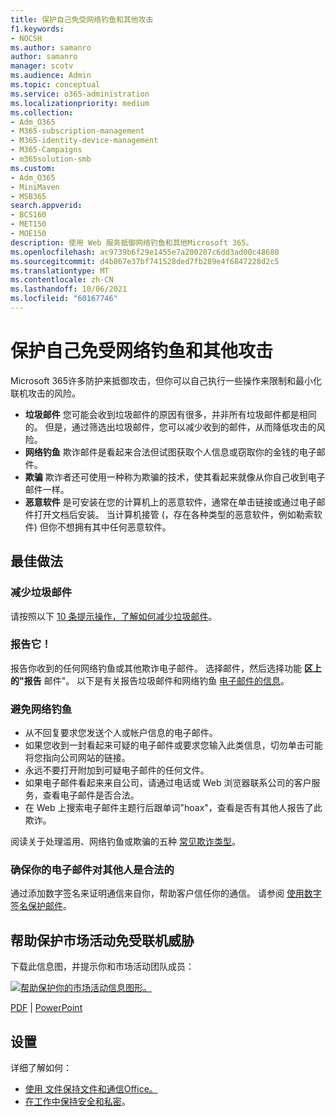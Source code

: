 ```yaml
---
title: 保护自己免受网络钓鱼和其他攻击
f1.keywords:
- NOCSH
ms.author: samanro
author: samanro
manager: scotv
ms.audience: Admin
ms.topic: conceptual
ms.service: o365-administration
ms.localizationpriority: medium
ms.collection:
- Adm_O365
- M365-subscription-management
- M365-identity-device-management
- M365-Campaigns
- m365solution-smb
ms.custom:
- Adm_O365
- MiniMaven
- MSB365
search.appverid:
- BCS160
- MET150
- MOE150
description: 使用 Web 服务抵御网络钓鱼和其他Microsoft 365。
ms.openlocfilehash: ac9739b6f29e1455e7a200207c6dd3ad00c48680
ms.sourcegitcommit: d4b867e37bf741528ded7fb289e4f6847228d2c5
ms.translationtype: MT
ms.contentlocale: zh-CN
ms.lasthandoff: 10/06/2021
ms.locfileid: "60167746"
---
```

# <a name="protect-yourself-against-phishing-and-other-attacks"></a>保护自己免受网络钓鱼和其他攻击

Microsoft 365许多防护来抵御攻击，但你可以自己执行一些操作来限制和最小化联机攻击的风险。

- **垃圾邮件** 您可能会收到垃圾邮件的原因有很多，并非所有垃圾邮件都是相同的。 但是，通过筛选出垃圾邮件，您可以减少收到的邮件，从而降低攻击的风险。
- **网络钓鱼** 欺诈邮件是看起来合法但试图获取个人信息或窃取你的金钱的电子邮件。
- **欺骗** 欺诈者还可使用一种称为欺骗的技术，使其看起来就像从你自己收到电子邮件一样。 
- **恶意软件** 是可安装在您的计算机上的恶意软件，通常在单击链接或通过电子邮件打开文档后安装。 当计算机接管 (，存在各种类型的恶意软件，例如勒索软件) 但你不想拥有其中任何恶意软件。 

## <a name="best-practices"></a>最佳做法

### <a name="reduce-spam-mail"></a>减少垃圾邮件

请按照以下 [10 条提示操作，了解如何减少垃圾邮件](https://support.microsoft.com/en-us/office/10-tips-on-how-to-help-reduce-spam-55f756e8-688b-41c3-a086-8f68ccc592f6)。

### <a name="report-it"></a>报告它！

报告你收到的任何网络钓鱼或其他欺诈电子邮件。 选择邮件，然后选择功能 **区上的"报告** 邮件"。
以下是有关报告垃圾邮件和网络钓鱼 [电子邮件的信息](https://support.office.com/article/Use-the-Report-Message-add-in-b5caa9f1-cdf3-4443-af8c-ff724ea719d2)。

### <a name="avoid-phishing"></a>避免网络钓鱼

- 从不回复要求您发送个人或帐户信息的电子邮件。
- 如果您收到一封看起来可疑的电子邮件或要求您输入此类信息，切勿单击可能将您指向公司网站的链接。
- 永远不要打开附加到可疑电子邮件的任何文件。
- 如果电子邮件看起来来自公司，请通过电话或 Web 浏览器联系公司的客户服务，查看电子邮件是否合法。
- 在 Web 上搜索电子邮件主题行后跟单词"hoax"，查看是否有其他人报告了此欺诈。

阅读关于处理滥用、网络钓鱼或欺骗的五种 [常见欺诈类型](https://support.office.com/article/Deal-with-abuse-phishing-or-spoofing-in-Outlook-com-0d882ea5-eedc-4bed-aebc-079ffa1105a3)。

### <a name="make-sure-your-emails-look-legitimate-to-others"></a>确保你的电子邮件对其他人是合法的

通过添加数字签名来证明通信来自你，帮助客户信任你的通信。 请参阅 [使用数字签名保护邮件](https://support.office.com/article/secure-messages-by-using-a-digital-signature-549ca2f1-a68f-4366-85fa-b3f4b5856fc6)。

## <a name="help-protect-your-campaign-from-online-threats"></a>帮助保护市场活动免受联机威胁

下载此信息图，并提示你和市场活动团队成员：

[![帮助保护你的市场活动信息图形。](../media/M365-Campaigns-WhatCanUsersDoToSecure-358x201.png)](downloads/M365CampaignsWhatCanUsersDoToSecure.pdf)

[PDF](downloads/M365CampaignsWhatCanUsersDoToSecure.pdf)  | [PowerPoint](https://github.com/MicrosoftDocs/microsoft-365-docs-pr/raw/live/m365-democracy/microsoft-365/campaigns/downloads/M365CampaignsWhatCanUsersDoToSecure.pptx)

## <a name="set-it-up"></a>设置

详细了解如何：

- [使用 文件保持文件和通信Office。](https://support.microsoft.com/en-us/office/keep-your-files-and-communications-safe-with-office-c4ddc381-7395-42da-887c-8836a3bb975f)
- [在工作中保持安全和私密](https://support.office.com/article/stay-secure-and-private-at-work-104c7d91-b25a-453d-beee-ba64b6c6fc2d)。
  
